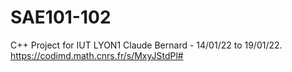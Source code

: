 # SAE101-102
C++ Project for IUT LYON1 Claude Bernard - 14/01/22 to 19/01/22.
https://codimd.math.cnrs.fr/s/MxyJStdPl#

